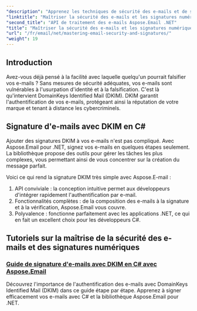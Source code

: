 ```yaml
---
"description": "Apprenez les techniques de sécurité des e-mails et de signature numérique dans Aspose.Email pour .NET. Explorez des tutoriels pas à pas, notamment la signature DKIM en C#."
"linktitle": "Maîtriser la sécurité des e-mails et les signatures numériques"
"second_title": "API de traitement des e-mails Aspose.Email .NET"
"title": "Maîtriser la sécurité des e-mails et les signatures numériques"
"url": "/fr/email/net/mastering-email-security-and-signatures/"
"weight": 19
---
```


## Introduction 

Avez-vous déjà pensé à la facilité avec laquelle quelqu'un pourrait falsifier vos e-mails ? Sans mesures de sécurité adéquates, vos e-mails sont vulnérables à l'usurpation d'identité et à la falsification. C'est là qu'intervient DomainKeys Identified Mail (DKIM). DKIM garantit l'authentification de vos e-mails, protégeant ainsi la réputation de votre marque et tenant à distance les cybercriminels.  

## Signature d'e-mails avec DKIM en C#  

Ajouter des signatures DKIM à vos e-mails n'est pas compliqué. Avec Aspose.Email pour .NET, signez vos e-mails en quelques étapes seulement. La bibliothèque propose des outils pour gérer les tâches les plus complexes, vous permettant ainsi de vous concentrer sur la création du message parfait.  

Voici ce qui rend la signature DKIM très simple avec Aspose.E-mail :  

1. API conviviale : la conception intuitive permet aux développeurs d'intégrer rapidement l'authentification par e-mail.  
2. Fonctionnalités complètes : de la composition des e-mails à la signature et à la vérification, Aspose.Email vous couvre.  
3. Polyvalence : fonctionne parfaitement avec les applications .NET, ce qui en fait un excellent choix pour les développeurs C#.

## Tutoriels sur la maîtrise de la sécurité des e-mails et des signatures numériques
### [Guide de signature d'e-mails avec DKIM en C# avec Aspose.Email](./guide-to-signing-emails-with-dkim/)
Découvrez l'importance de l'authentification des e-mails avec DomainKeys Identified Mail (DKIM) dans ce guide étape par étape. Apprenez à signer efficacement vos e-mails avec C# et la bibliothèque Aspose.Email pour .NET.
